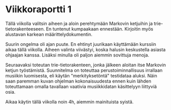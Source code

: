 # Viikkoraportti 1
Tällä viikolla valitsin aiheen ja aloin perehtymään Markovin ketjuihin ja trie-tietorakenteeseen. En tuntenut kumpaakaan ennestään. Kirjoitin myös alustavan karkean määrittelydokumentin.

Suurin ongelma oli ajan puute. En ehtinyt juurikaan käyttämään kurssiin aikaa tällä viikolla. Aiheen valinta viivästyi, koska halusin keskustella asiasta ohjaajan kanssa. Lisäksi minulla oli paljon aiemmin sovittuja menoja.

Seuraavaksi toteutan trie-tietorakenteen, jonka jälkeen aloitan itse Markovin ketjun työstämistä. Suunnitelma on toteuttaa perustoiminnallisuus irrallaan musiikin luomisesta, eli käytän "merkityksetöntä" testidataa aluksi. Näin saan paremman kuvan ohjelman kokonaisuudesta ennen kuin lähden toteuttamaan omalla tavallaan vaativia musiikkidatan käsittelyyn liittyviä osia.

Aikaa käytin tällä viikolla noin 4h, aiemmin mainituista syistä.
